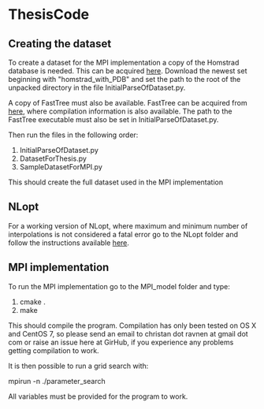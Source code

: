 # ThesisCode

## Creating the dataset
To create a dataset for the MPI implementation a copy of the Homstrad database is needed. This can be acquired [here](ftp://mizuguchilab.org/homstrad/). Download the newest set beginning with "homstrad_with_PDB" and set the path to the root of the unpacked directory in the file InitialParseOfDataset.py.

A copy of FastTree must also be available. FastTree can be acquired from [here](http://meta.microbesonline.org/fasttree/), where compilation information is also available. The path to the FastTree executable must also be set in InitialParseOfDataset.py.

Then run the files in the following order:
1. InitialParseOfDataset.py
2. DatasetForThesis.py
3. SampleDatasetForMPI.py

This should create the full dataset used in the MPI implementation

## NLopt
For a working version of NLopt, where maximum and minimum number of interpolations is not considered a fatal error go to the NLopt folder and follow the instructions available [here](http://ab-initio.mit.edu/wiki/index.php/NLopt_Installation).

## MPI implementation
To run the MPI implementation go to the MPI_model folder and type:

1. cmake .
2. make

This should compile the program. Compilation has only been tested on OS X and CentOS 7, so please send an email to christan dot ravnen at gmail dot com or raise an issue here at GirHub, if you experience any problems getting compilation to work.

It is then possible to run a grid search with:

mpirun -n <number of processes> ./parameter_search <start of grid> <end of grid> <step size>

All variables must be provided for the program to work.
